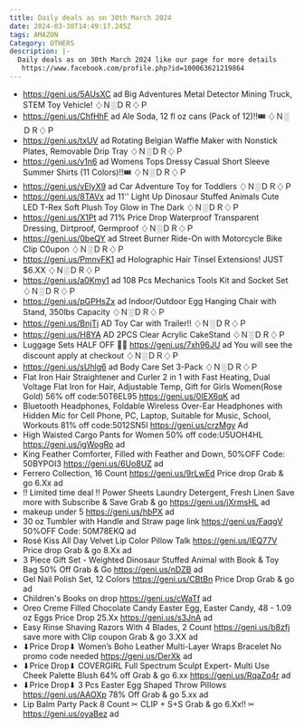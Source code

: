 ```yaml
---
title: Daily deals as on 30th March 2024
date: 2024-03-30T14:49:17.245Z
tags: AMAZON
Category: OTHERS
description: |-
  Daily deals as on 30th March 2024 like our page for more details
   https://www.facebook.com/profile.php?id=100063621219864
---
```

* https://geni.us/5AUsXC   ad
  Big Adventures Metal Detector Mining Truck, STEM Toy Vehicle!
  ♢Ｎ░ＤＲ♢Ｐ
* https://geni.us/ChfHhF    ad
  Ale Soda, 12 fl oz cans (Pack of 12)!!🎟
  ♢Ｎ░ＤＲ♢Ｐ
* https://geni.us/txUV           ad
  Rotating Belgian Waffle Maker with Nonstick Plates, Removable Drip Tray
  ♢Ｎ░ＤＲ♢Ｐ
* https://geni.us/v1n6 ad
  Womens Tops Dressy Casual Short Sleeve Summer Shirts (11 Colors)!!🎟
  ♢Ｎ░ＤＲ♢Ｐ
* https://geni.us/vElyX9  ad
  Car Adventure Toy for Toddlers
  ♢Ｎ░ＤＲ♢Ｐ
* https://geni.us/8TAVx   ad
  11'' Light Up Dinosaur Stuffed Animals Cute LED T-Rex Soft Plush Toy Glow in The Dark
  ♢Ｎ░ＤＲ♢Ｐ
* https://geni.us/X1Pt  ad
  71% Price Drop
  Waterproof Transparent Dressing, Dirtproof, Germproof
  ♢Ｎ░ＤＲ♢Ｐ
* https://geni.us/0beQY  ad
  Street Burner Ride-On with Motorcycle Bike
  Clip C0upon
  ♢Ｎ░ＤＲ♢Ｐ
* https://geni.us/PmnvFK1   ad
  Holographic Hair Tinsel Extensions!
  JUST $6.XX
  ♢Ｎ░ＤＲ♢Ｐ
* https://geni.us/a0Kmy1   ad
  108 Pcs Mechanics Tools Kit and Socket Set 
  ♢Ｎ░ＤＲ♢Ｐ
* https://geni.us/pGPHsZx   ad
  Indoor/Outdoor Egg Hanging Chair with Stand, 350lbs Capacity
  ♢Ｎ░ＤＲ♢Ｐ
* https://geni.us/BnjTj   AD
  Toy Car with Trailer!!
  ♢Ｎ░ＤＲ♢Ｐ
* https://geni.us/H8YA   AD
  2PCS Clear Acrylic CakeStand
  ♢Ｎ░ＤＲ♢Ｐ
* Luggage Sets HALF OFF 🏃‍♀
  https://geni.us/7xh96JU  ad
  You will see the discount apply at checkout
  ♢Ｎ░ＤＲ♢Ｐ
* https://geni.us/sUhlg6  ad
  Body Care Set 3-Pack
  ♢Ｎ░ＤＲ♢Ｐ
* Flat Iron Hair Straightener and Curler 2 in 1 with Fast Heating, Dual Voltage Flat Iron for Hair, Adjustable Temp, Gift for Girls Women(Rose Gold)
  56% off code:50T6EL95
  https://geni.us/0IEX6qK
  ad
* Bluetooth Headphones, Foldable Wireless Over-Ear Headphones with Hidden Mic for Cell Phone, PC, Laptop, Suitable for Music, School, Workouts
  81% off code:5012SN5I
  https://geni.us/crzMgy
  Ad
* High Waisted Cargo Pants for Women
  50% off code:U5UOH4HL
  https://geni.us/igWogRo
  ad
* King Feather Comforter, Filled with Feather and Down,
  50%OFF
  Code: 50BYPOI3
  https://geni.us/6Uo8UZ
  ad
* Ferrero Collection, ​16 Count 
  https://geni.us/9rLwEd 
  Price drop Grab & go 6.Xx 
  ad
* ‼ Limited time deal ‼
  Power Sheets Laundry Detergent, Fresh Linen
  Save more with Subscribe & Save
  Grab & go
  https://geni.us/jXrmsHL
  ad
* makeup under 5
  https://geni.us/hbPX ad 
* 30 oz Tumbler with Handle and Straw
   page link https://geni.us/FaqgV 
  50%OFF
  Code: 50M78EKQ
  ad
* Rosé Kiss All Day Velvet Lip Color Pillow Talk
  https://geni.us/IEQ77V
  Price drop Grab & go 8.Xx
  ad
* 3 Piece Gift Set - Weighted Dinosaur Stuffed Animal with Book & Toy Bag
  50% Off Grab & Go
  https://geni.us/nDZB
  ad
* Gel Nail Polish Set, 12 Colors
  https://geni.us/CBtBn
  Price Drop Grab & go
  ad
* Children's Books on drop
  https://geni.us/cWaTf ad
* Oreo Creme Filled Chocolate Candy Easter Egg, Easter Candy, 48 - 1.09 oz Eggs
  Price Drop 25.Xx
  https://geni.us/s3JnA
  ad
* Easy Rinse Shaving Razors With 4 Blades, 2 Count
  https://geni.us/b8zfj
  save more with Clip coupon
  Grab & go 3.XX
  ad
* ⬇Price Drop⬇
  Women’s Boho Leather Multi-Layer Wraps Bracelet
  No promo code needed
  https://geni.us/DerXk
  ad
* ⬇Price Drop⬇
  COVERGIRL Full Spectrum Sculpt Expert- Multi Use Cheek Palette Blush
  64% off Grab & go 6.xx
  https://geni.us/RqaZq4r
  ad
* ⬇Price Drop⬇
  3 Pcs Easter Egg Shaped Throw Pillows
  https://geni.us/AAOXp
  78% Off Grab & go 5.xx
  ad
* Lip Balm Party Pack 8 Count
  ✂ CLIP + S+S Grab & go 6.Xx!! ✂
  https://geni.us/oyaBez
  ad